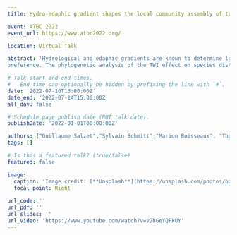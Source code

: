 ```yaml
---
title: Hydro-edaphic gradient shapes the local community assembly of trees in a neotropical forest

event: ATBC 2022
event_url: https://www.atbc2022.org/

location: Virtual Talk

abstract: 'Hydrological and edaphic gradients are known to determine local community assembly in tropicalforests, but are often summarised in discrete categories. These approaches disregard the continuousresponse of species abundance to waterlogging. This methodological issue is critical in the contextof climate change because water gradient at a local scale is expected to fluctuate due to unstable rainpatterns. The use of a continuous proxy for soil moisture such as the Topographic Wetness Index(TWI) overcomes the limits of punctual measurements with hydrological grounded algorithms. TheTWI allows the interpolation of the soil moisture based solely on the topography. Taking advantageof interpolation property, the TWI recently unveiled a pervasive hydro-edaphic niche differentiationmechanism in neotropical species complexes. Thus, an evaluation of the predictive efficiency ofTWI calculation methods at the local community scale is a crucial step to study local determinants oftropical tree species’ niche.In this study we tested the effects of a set of topographic wetness index variants on the communitycomposition of trees in a neotropical forest. We investigated the consistency of communitycomposition response to TWI with hilltop and lowland classifications already available for thestudied species. We further studied the phylogenetic signal of species association with TWI toexplore niche differentiation mechanisms in the local community.Combining spatially explicit inventories, botanical determination and LiDAR-derived topographicdata over 120 ha of permanent plots in French Guiana, we used a Bayesian modelling framework toinfer a joint species distribution model. We relied on a hydrogeology-based algorithm to computeten different indexes of topographic wetness and compared their information criteria in a modelselection process. We classified the effect of TWI for each species based on the sign of thecredibility interval. We used Blomberg’s K and variance partitioning to explore the phylogeneticsignal of species association with TWI.Our results demonstrate that TWI is an integrative proxy for local-scale community patterns oftropical trees. Using a joint species modelling of the TWI effect on species distribution, we foundthat several species differed from their classification in the literature, questioning their true habitatpreference. The phylogenetic analysis of the TWI effect on species distribution shows that the
preference. The phylogenetic analysis of the TWI effect on species distribution shows that thehydro-edaphic niche differentiation is present for more genera than previously described. Theseresults highlight the interest of adapted continuous proxy to retrieve fine scale community assemblyalong studied gradient and shed light on the mechanisms behind habitat specialisation of tropical trees'

# Talk start and end times.
#   End time can optionally be hidden by prefixing the line with `#`.
date: '2022-07-10T13:00:00Z'
date_end: '2022-07-14T15:00:00Z'
all_day: false

# Schedule page publish date (NOT talk date).
publishDate: '2022-01-01T00:00:00Z'

authors: ["Guillaume Salzet","Sylvain Schmitt","Marion Boisseaux", "Thomas Gacquiere", "Melaine Aubry-Kientz", "Stephane Traissac", "Eric Marcon"]
tags: []

# Is this a featured talk? (true/false)
featured: false

image:
  caption: 'Image credit: [**Unsplash**](https://unsplash.com/photos/bzdhc5b3Bxs)'
  focal_point: Right
  
url_code: ''
url_pdf: ''
url_slides: ''
url_video: 'https://www.youtube.com/watch?v=v2hGeYQFkUY'
---
```

